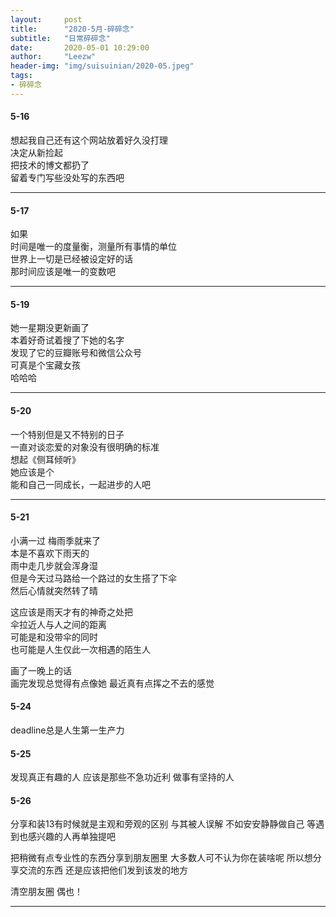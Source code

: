 ```yaml
---
layout:     post 
title:      "2020-5月-碎碎念"
subtitle:   "日常碎碎念"
date:       2020-05-01 10:29:00
author:     "Leezw"
header-img: "img/suisuinian/2020-05.jpeg"
tags:
- 碎碎念
---
```


#### 5-16    
想起我自己还有这个网站放着好久没打理      
决定从新捡起     
把技术的博文都扔了     
留着专门写些没处写的东西吧       

---

#### 5-17
如果         
时间是唯一的度量衡，测量所有事情的单位            
世界上一切是已经被设定好的话           
那时间应该是唯一的变数吧         

---

#### 5-19
她一星期没更新画了     
本着好奇试着搜了下她的名字     
发现了它的豆瓣账号和微信公众号     
可真是个宝藏女孩      
哈哈哈    

---

#### 5-20
一个特别但是又不特别的日子    
一直对谈恋爱的对象没有很明确的标准    
想起《侧耳倾听》    
她应该是个    
能和自己一同成长，一起进步的人吧    

---

#### 5-21
小满一过 梅雨季就来了     
本是不喜欢下雨天的     
雨中走几步就会浑身湿     
但是今天过马路给一个路过的女生搭了下伞     
然后心情就突然转了晴     

这应该是雨天才有的神奇之处把     
伞拉近人与人之间的距离     
可能是和没带伞的同时     
也可能是人生仅此一次相遇的陌生人     

画了一晚上的话     
画完发现总觉得有点像她
最近真有点挥之不去的感觉

#### 5-24
deadline总是人生第一生产力

#### 5-25
发现真正有趣的人
应该是那些不急功近利
做事有坚持的人

#### 5-26
分享和装13有时候就是主观和旁观的区别
与其被人误解
不如安安静静做自己
等遇到也感兴趣的人再单独提吧

把稍微有点专业性的东西分享到朋友圈里
大多数人可不认为你在装啥呢
所以想分享交流的东西 还是应该把他们发到该发的地方

清空朋友圈 偶也！




---







